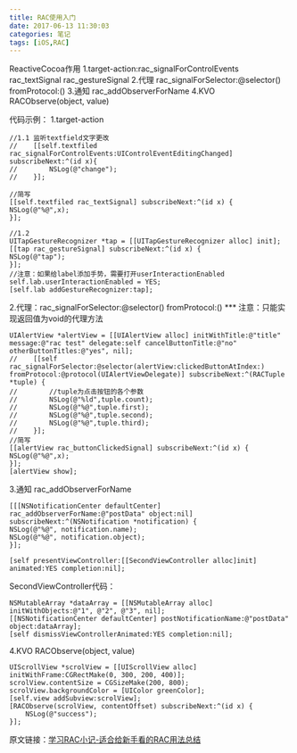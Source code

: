 ```yaml
---
title: RAC使用入门
date: 2017-06-13 11:30:03
categories: 笔记
tags: [iOS,RAC]
---
```


ReactiveCocoa作用
1.target-action:rac_signalForControlEvents 
rac_textSignal rac_gestureSignal
2.代理 rac_signalForSelector:@selector() fromProtocol:()
3.通知 rac_addObserverForName
4.KVO RACObserve(object, value)
<!--more-->

代码示例：
1.target-action
```
//1.1 监听textfield文字更改
//    [[self.textfiled rac_signalForControlEvents:UIControlEventEditingChanged] subscribeNext:^(id x){
//        NSLog(@"change");
//    }];

//简写
[[self.textfiled rac_textSignal] subscribeNext:^(id x) {
NSLog(@"%@",x);
}];

//1.2
UITapGestureRecognizer *tap = [[UITapGestureRecognizer alloc] init];
[[tap rac_gestureSignal] subscribeNext:^(id x) {
NSLog(@"tap");
}];
//注意：如果给label添加手势，需要打开userInteractionEnabled
self.lab.userInteractionEnabled = YES;
[self.lab addGestureRecognizer:tap];
```

2.代理：rac_signalForSelector:@selector() fromProtocol:()
*** 注意：只能实现返回值为void的代理方法
```
UIAlertView *alertView = [[UIAlertView alloc] initWithTitle:@"title" message:@"rac test" delegate:self cancelButtonTitle:@"no" otherButtonTitles:@"yes", nil];
//    [[self rac_signalForSelector:@selector(alertView:clickedButtonAtIndex:) fromProtocol:@protocol(UIAlertViewDelegate)] subscribeNext:^(RACTuple *tuple) {
//        //tuple为点击按钮的各个参数
//        NSLog(@"%ld",tuple.count);
//        NSLog(@"%@",tuple.first);
//        NSLog(@"%@",tuple.second);
//        NSLog(@"%@",tuple.third);
//    }];
//简写
[[alertView rac_buttonClickedSignal] subscribeNext:^(id x) {
NSLog(@"%@",x);
}];
[alertView show];
```

3.通知 rac_addObserverForName
```
[[[NSNotificationCenter defaultCenter] rac_addObserverForName:@"postData" object:nil] subscribeNext:^(NSNotification *notification) {
NSLog(@"%@", notification.name);
NSLog(@"%@", notification.object);
}];

[self presentViewController:[[SecondViewController alloc]init] animated:YES completion:nil];
```

SecondViewController代码：
```
NSMutableArray *dataArray = [[NSMutableArray alloc] initWithObjects:@"1", @"2", @"3", nil];
[[NSNotificationCenter defaultCenter] postNotificationName:@"postData" object:dataArray];
[self dismissViewControllerAnimated:YES completion:nil];
```

4.KVO RACObserve(object, value)
```
UIScrollView *scrolView = [[UIScrollView alloc] initWithFrame:CGRectMake(0, 300, 200, 400)];
scrolView.contentSize = CGSizeMake(200, 800);
scrolView.backgroundColor = [UIColor greenColor];
[self.view addSubview:scrolView];
[RACObserve(scrolView, contentOffset) subscribeNext:^(id x) {
    NSLog(@"success");
}];

```

原文链接：[学习RAC小记-适合给新手看的RAC用法总结](http://www.jianshu.com/p/ff79a5ae0353)
